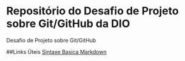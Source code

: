 # Repositório do Desafio de Projeto sobre Git/GitHub da DIO
Desafio de Projeto sobre Git/GitHub

##Links Úteis
[Sintaxe Basica Markdown](https://www.markdownguide.org/basic-syntax/)
